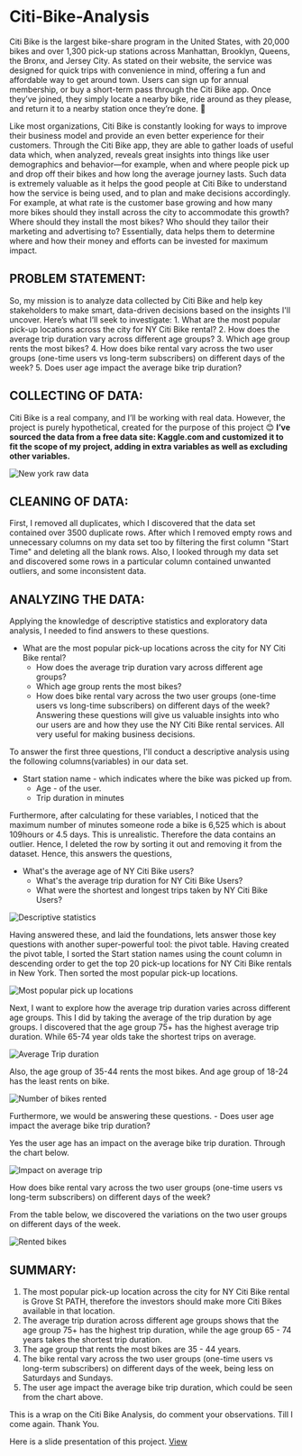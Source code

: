 # Citi-Bike-Analysis

Citi Bike is the largest bike-share program in the United States, with 20,000 bikes and over 1,300 pick-up stations across Manhattan, Brooklyn, Queens, the Bronx, and Jersey City. As stated on their website, the service was designed for quick trips with convenience in mind, offering a fun and affordable way to get around town. Users can sign up for annual membership, or buy a short-term pass through the Citi Bike app. Once they’ve joined, they simply locate a nearby bike, ride around as they please, and return it to a nearby station once they’re done. 🚴

Like most organizations, Citi Bike is constantly looking for ways to improve their business model and provide an even better experience for their customers. Through the Citi Bike app, they are able to gather loads of useful data which, when analyzed, reveals great insights into things like user demographics and behavior—for example, when and where people pick up and drop off their bikes and how long the average journey lasts. Such data is extremely valuable as it helps the good people at Citi Bike to understand how the service is being used, and to plan and make decisions accordingly. For example, at what rate is the customer base growing and how many more bikes should they install across the city to accommodate this growth? Where should they install the most bikes? Who should they tailor their marketing and advertising to? Essentially, data helps them to determine where and how their money and efforts can be invested for maximum impact.

## PROBLEM STATEMENT:

So, my mission is to analyze data collected by Citi Bike and help key stakeholders to make smart, data-driven decisions based on the insights I'll uncover. Here’s what I’ll seek to investigate:
	1. What are the most popular pick-up locations across the city for NY Citi Bike rental?
	2. How does the average trip duration vary across different age groups?
	3. Which age group rents the most bikes?
	4. How does bike rental vary across the two user groups (one-time users vs long-term subscribers) on different days of the week?
	5. Does user age impact the average bike trip duration?

## COLLECTING OF DATA:

Citi Bike is a real company, and I’ll be working with real data. However, the project is purely hypothetical, created for the purpose of this project 😊 **I’ve sourced the data from a free data site: Kaggle.com and customized it to fit the scope of my project, adding in extra variables as well as excluding other variables.**

![New york raw data](https://github.com/Emmanuel-Uduma/Citi-Bike-Analysis/assets/118278584/5767dc9d-c6c3-471a-8163-b2cf9cdeb46f)

## CLEANING OF DATA:

First, I removed all duplicates, which I discovered that the data set contained over 3500 duplicate rows. After which I removed empty rows and unnecessary columns on my data set too by filtering the first column "Start Time" and deleting all the blank rows. 
Also, I looked through my data set and discovered some rows in a particular column contained unwanted outliers, and some inconsistent data.

## ANALYZING THE DATA: 

Applying the knowledge of descriptive statistics and exploratory data analysis, I needed to find answers to these questions.

  - What are the most popular pick-up locations across the city for NY Citi Bike rental?
	- How does the average trip duration vary across different age groups?
	- Which age group rents the most bikes?
	- How does bike rental vary across the two user groups (one-time users vs long-time subscribers) on different days of the week?
Answering these questions will give us valuable insights into who our users are and how they use the NY Citi Bike rental services. All very useful for making business decisions.

To answer the first three questions, I'll conduct a descriptive analysis using the following columns(variables) in our data set.

  - Start station name - which indicates where the bike was picked up from.
	- Age - of the user.
	- Trip duration in minutes 

Furthermore, after calculating for these variables, I noticed that the maximum number of minutes someone rode a bike is 6,525 which is about 109hours or 4.5 days. This is unrealistic. Therefore the data contains an outlier. Hence, I deleted the row by sorting it out and removing it from the dataset.
Hence, this answers the questions,
	
  - What's the average age of NY Citi Bike users? 
	- What's the average trip duration for NY Citi Bike Users?
	- What were the shortest and longest trips taken by NY Citi Bike Users?

![Descriptive statistics](https://github.com/Emmanuel-Uduma/Citi-Bike-Analysis/assets/118278584/b9506dec-c7a5-48bd-9b3e-ae1235972e36)

Having answered these, and laid the foundations, lets answer those key questions with another super-powerful tool: the pivot table. 
Having created the pivot table, I sorted the Start station names using the count column in descending order to get the top 20 pick-up locations for NY Citi Bike rentals in New York.  Then sorted the most popular pick-up locations.

![Most popular pick up locations](https://github.com/Emmanuel-Uduma/Citi-Bike-Analysis/assets/118278584/4c2c494e-b371-4108-adc9-745c1e5c299f)

Next, I want to explore how the average trip duration varies across different age groups. This I did by taking the average of the trip duration by age groups. I discovered that the age group 75+ has the highest average trip duration. While 65-74 year olds take the shortest trips on average.

![Average Trip duration](https://github.com/Emmanuel-Uduma/Citi-Bike-Analysis/assets/118278584/5c28de19-e98b-4c61-a724-f9f347d3618f)

Also, the age group of 35-44 rents the most bikes. And age group of 18-24 has the least rents on bike.

![Number of bikes rented](https://github.com/Emmanuel-Uduma/Citi-Bike-Analysis/assets/118278584/2d713afa-d4c5-4a26-9418-8a27727ace8a)

Furthermore, we would be answering these questions.
	- Does user age impact the average bike trip duration?

Yes the user age has an impact on the average bike trip duration. Through the chart below.

![Impact on average trip](https://github.com/Emmanuel-Uduma/Citi-Bike-Analysis/assets/118278584/a9ee3067-db14-43ba-854d-8370a9a4dab2)

How does bike rental vary across the two user groups (one-time users vs long-term subscribers) on different days of the week?

From the table below, we discovered the variations on the two user groups on different days of the week.

![Rented bikes](https://github.com/Emmanuel-Uduma/Citi-Bike-Analysis/assets/118278584/451273f0-0226-4553-a0e8-2d538370428c)

## SUMMARY:

1. The most popular pick-up location across the city for NY Citi Bike rental is Grove St PATH, therefore the investors should make more Citi Bikes available in that location.
2. The average trip duration across different age groups shows that the age group 75+ has the highest trip duration, while the age group 65 - 74 years takes the shortest trip duration.
3. The age group that rents the most bikes are 35 - 44 years.
4. The bike rental vary across the two user groups (one-time users vs long-term subscribers) on different days of the week, being less on Saturdays and Sundays.
5. The user age impact the average bike trip duration, which could be seen from the chart above.


This is a wrap on the Citi Bike Analysis, do comment your observations. Till I come again. Thank You.

Here is a slide presentation of this project. [View](https://docs.google.com/presentation/d/1iTE-b3ad_YlDyAWc_-vgenBWiYu583alYFrWSIMpNwI/edit#slide=id.gf9f517ca5a_0_9)




